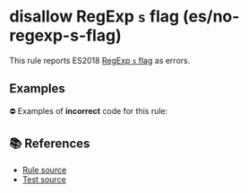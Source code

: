 # disallow RegExp `s` flag (es/no-regexp-s-flag)

This rule reports ES2018 [RegExp `s` flag](https://github.com/tc39/proposal-regexp-dotall-flag#readme) as errors.

## Examples

⛔ Examples of **incorrect** code for this rule:

<eslint-playground type="bad" code="/*eslint es/no-regexp-s-flag: error */
const r1 = /./s
" />

## 📚 References

- [Rule source](https://github.com/mysticatea/eslint-plugin-es/blob/v1.2.0/lib/rules/no-regexp-s-flag.js)
- [Test source](https://github.com/mysticatea/eslint-plugin-es/blob/v1.2.0/tests/lib/rules/no-regexp-s-flag.js)
